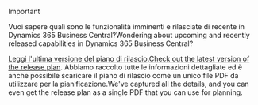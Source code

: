 > [!IMPORTANT]
>
> <span data-ttu-id="a47d1-101">Vuoi sapere quali sono le funzionalità imminenti e rilasciate di recente in Dynamics 365 Business Central?</span><span class="sxs-lookup"><span data-stu-id="a47d1-101">Wondering about upcoming and recently released capabilities in Dynamics 365 Business Central?</span></span>
>
> <span data-ttu-id="a47d1-102">[Leggi l'ultima versione del piano di rilascio](/business-applications-release-notes/April19/dynamics365-business-central/).</span><span class="sxs-lookup"><span data-stu-id="a47d1-102">[Check out the latest version of the release plan](/business-applications-release-notes/April19/dynamics365-business-central/).</span></span> <span data-ttu-id="a47d1-103">Abbiamo raccolto tutte le informazioni dettagliate ed è anche possibile scaricare il piano di rilascio come un unico file PDF da utilizzare per la pianificazione.</span><span class="sxs-lookup"><span data-stu-id="a47d1-103">We've captured all the details, and you can even get the release plan as a single PDF that you can use for planning.</span></span>  
